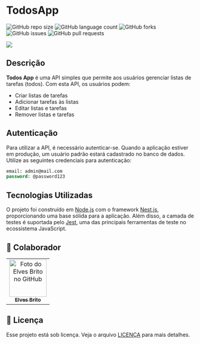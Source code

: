 # TodosApp

![GitHub repo size](https://img.shields.io/github/repo-size/elvesbd/todo-list-api?style=for-the-badge)
![GitHub language count](https://img.shields.io/github/languages/count/elvesbd/todo-list-api?style=for-the-badge)
![GitHub forks](https://img.shields.io/github/forks/elvesbd/todo-list-api?style=for-the-badge)
![GitHub issues](https://img.shields.io/github/issues-raw/elvesbd/todo-list-api?style=for-the-badge)
![GitHub pull requests](https://img.shields.io/github/issues-pr/elvesbd/todo-list-api?style=for-the-badge)

<img src="https://i.imgur.com/h2IhceA.png">

## Descrição

**Todos App** é uma API simples que permite aos usuários gerenciar listas de tarefas (todos). Com esta API, os usuários podem:

- Criar listas de tarefas
- Adicionar tarefas às listas
- Editar listas e tarefas
- Remover listas e tarefas

## Autenticação

Para utilizar a API, é necessário autenticar-se. Quando a aplicação estiver em produção, um usuário padrão estará cadastrado no banco de dados. Utilize as seguintes credenciais para autenticação:

```sql
email: admin@mail.com
password: @password123
```
## Tecnologias Utilizadas

O projeto foi construído em [Node.js](https://nodejs.org/en) com o framework [Nest.js](https://nestjs.com/), proporcionando uma base sólida para a aplicação. Além disso, a camada de testes é suportada pelo [Jest](https://jestjs.io/), uma das principais ferramentas de teste no ecossistema JavaScript.

## 🤝 Colaborador

<table>
  <tr>
    <td align="center">
      <a href="#">
        <img src="https://github.com/elvesbd.png" width="100px;" alt="Foto do Elves Brito no GitHub"/><br>
        <sub>
          <b>Elves Brito</b>
        </sub>
      </a>
    </td>
  </tr>
</table>

## 📝 Licença

Esse projeto está sob licença. Veja o arquivo [LICENÇA](LICENSE.md) para mais detalhes.
